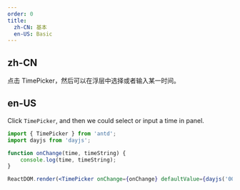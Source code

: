```yaml
---
order: 0
title:
  zh-CN: 基本
  en-US: Basic
---
```


## zh-CN

点击 TimePicker，然后可以在浮层中选择或者输入某一时间。

## en-US

Click `TimePicker`, and then we could select or input a time in panel.

```jsx
import { TimePicker } from 'antd';
import dayjs from 'dayjs';

function onChange(time, timeString) {
	console.log(time, timeString);
}

ReactDOM.render(<TimePicker onChange={onChange} defaultValue={dayjs('00:00:00', 'HH:mm:ss')} />, mountNode);
```
